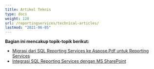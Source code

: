 ```yaml
---
title: Artikel Teknis
type: docs
weight: 120
url: /reportingservices/technical-articles/
lastmod: "2021-06-05"
---
```


**Bagian ini mencakup topik-topik berikut:**
- [Migrasi dari SQL Reporting Services ke Aspose.Pdf untuk Reporting Services](/pdf/reportingservices/migration-from-sql-reporting-services-to-aspose-pdf-for-reporting-services/)
- [Integrasi SQL Reporting Services dengan MS SharePoint](/pdf/reportingservices/sql-reporting-services-integration-with-ms-sharepoint/)